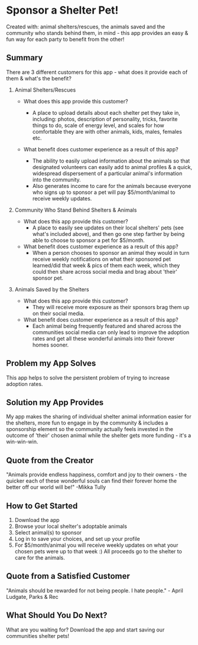 # Sponsor a Shelter Pet! #
Created with: animal shelters/rescues, the animals saved and the community who stands behind them, in mind - this app provides an easy & fun way for each party to benefit from the other!
<!--
> This material was originally posted [here](http://www.quora.com/What-is-Amazons-approach-to-product-development-and-product-management). It is reproduced here for posterities sake.

There is an approach called "working backwards" that is widely used at Amazon. They work backwards from the customer, rather than starting with an idea for a product and trying to bolt customers onto it. While working backwards can be applied to any specific product decision, using this approach is especially important when developing new products or features.

For new initiatives a product manager typically starts by writing an internal press release announcing the finished product. The target audience for the press release is the new/updated product's customers, which can be retail customers or internal users of a tool or technology. Internal press releases are centered around the customer problem, how current solutions (internal or external) fail, and how the new product will blow away existing solutions.

If the benefits listed don't sound very interesting or exciting to customers, then perhaps they're not (and shouldn't be built). Instead, the product manager should keep iterating on the press release until they've come up with benefits that actually sound like benefits. Iterating on a press release is a lot less expensive than iterating on the product itself (and quicker!).

If the press release is more than a page and a half, it is probably too long. Keep it simple. 3-4 sentences for most paragraphs. Cut out the fat. Don't make it into a spec. You can accompany the press release with a FAQ that answers all of the other business or execution questions so the press release can stay focused on what the customer gets. My rule of thumb is that if the press release is hard to write, then the product is probably going to suck. Keep working at it until the outline for each paragraph flows.

Oh, and I also like to write press-releases in what I call "Oprah-speak" for mainstream consumer products. Imagine you're sitting on Oprah's couch and have just explained the product to her, and then you listen as she explains it to her audience. That's "Oprah-speak", not "Geek-speak".

Once the project moves into development, the press release can be used as a touchstone; a guiding light. The product team can ask themselves, "Are we building what is in the press release?" If they find they're spending time building things that aren't in the press release (overbuilding), they need to ask themselves why. This keeps product development focused on achieving the customer benefits and not building extraneous stuff that takes longer to build, takes resources to maintain, and doesn't provide real customer benefit (at least not enough to warrant inclusion in the press release).
 -->

## Summary ##
  There are 3 different customers for this app - what does it provide each of them & what's the benefit?
  1. Animal Shelters/Rescues
      * What does this app provide this customer?
          * A place to upload details about each shelter pet they take in, including: photos, description of personality, tricks, favorite things to do, scale of energy level, and scales for how comfortable they are with other animals, kids, males, females etc.

      * What benefit does customer experience as a result of this app?
          * The ability to easily upload information about the animals so that designated volunteers can easily add to animal profiles & a quick, widespread dispersement of a particular animal's information into the community.
          * Also generates income to care for the animals because everyone who signs up to sponsor a pet will pay $5/month/animal to receive weekly updates.

  2. Community Who Stand Behind Shelters & Animals
      * What does this app provide this customer?
          * A place to easily see updates on their local shelters' pets (see what's included above), and then go one step farther by being able to choose to sponsor a pet for $5/month.
      * What benefit does customer experience as a result of this app?
          * When a person chooses to sponsor an animal they would in turn receive weekly notifications on what their sponsored pet learned/did that week & pics of them each week, which they could then share across social media and brag about 'their' sponsor pet.

  3. Animals Saved by the Shelters
      * What does this app provide this customer?
          * They will receive more exposure as their sponsors brag them up on their social media.
      * What benefit does customer experience as a result of this app?
          * Each animal being frequently featured and shared across the communities social media can only lead to improve the adoption rates and get all these wonderful animals into their forever homes sooner.


## Problem my App Solves ##
  This app helps to solve the persistent problem of trying to increase adoption rates.

## Solution my App Provides ##
  My app makes the sharing of individual shelter animal information easier for the shelters, more fun to engage in by the community & includes a sponsorship element so the community actually feels invested in the outcome of 'their' chosen animal while the shelter gets more funding - it's a win-win-win.

## Quote from the Creator ##
  "Animals provide endless happiness, comfort and joy to their owners - the quicker each of these wonderful souls can find their forever home the better off our world will be!" -Mikka Tully

## How to Get Started ##
  1. Download the app
  2. Browse your local shelter's adoptable animals
  3. Select animal(s) to sponsor
  4. Log in to save your choices, and set up your profile
  5. For $5/month/animal you will receive weekly updates on what your chosen pets were up to that week :) All proceeds go to the shelter to care for the animals.

## Quote from a Satisfied Customer ##
  "Animals should be rewarded for not being people. I hate people." - April Ludgate, Parks & Rec

## What Should You Do Next? ##
  What are you waiting for? Download the app and start saving our communities shelter pets!
